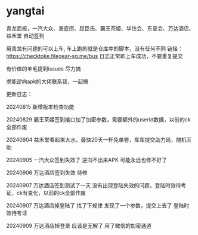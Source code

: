 # yangtai
青龙面板，一汽大众、海底捞、屈臣氏、霸王茶姬、华住会、东呈会、万达酒店、益禾堂 自动签到

用青龙有问题的可以上车, 车上跑的就是仓库中的脚本，没有任何不同 链接：https://checktoke.filegear-sg.me/bus  日志正常即上车成功，不要重复提交

有价值的羊毛提到issues 尽力搞

求能逆向apk的大佬联系我，一起搞


更新日志：

20240815 新增版本检查功能

20240829 霸王茶姬签到接口加了加密参数，需要额外的userId数据，以前的ck全部作废

20240904 益禾堂看起来大水，最快20天一杯免单卷，车车提交助力码，随机互助

20240905 一汽大众签到失效了 逆向不出来APK 可能永远也修不好了

20240906 万达酒店签到失效 待修

20240907 万达酒店签到测试了一天 没有出现登陆失效的问题，登陆时效待考证，ck有变化，以前的ck全部作废

20240907 万达酒店掉登陆了 找了下规律 发现了一个参数，提交上去了 登陆时效待考证

20240909 万达酒店掉登录 应该是无解了 用了微信的加密通道
